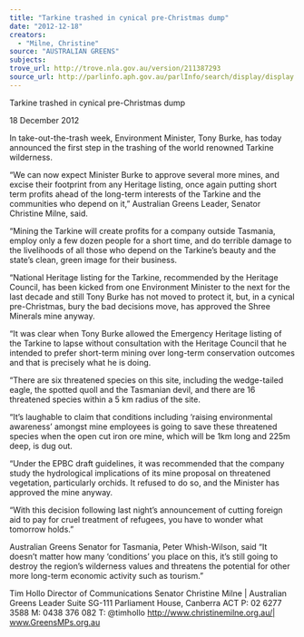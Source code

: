 ```yaml
---
title: "Tarkine trashed in cynical pre-Christmas dump"
date: "2012-12-18"
creators:
  - "Milne, Christine"
source: "AUSTRALIAN GREENS"
subjects:
trove_url: http://trove.nla.gov.au/version/211387293
source_url: http://parlinfo.aph.gov.au/parlInfo/search/display/display.w3p;query=Id%3A%22media/pressrel/2115187%22
---
```


 Tarkine trashed in cynical pre-Christmas dump 

 18 December 2012   

 In take-out-the-trash week, Environment Minister, Tony Burke, has today announced the first step in  the trashing of the world renowned Tarkine wilderness.   

 “We can now expect Minister Burke to approve several more mines, and excise their footprint from  any Heritage listing, once again putting short term profits ahead of the long-term interests of the  Tarkine and the communities who depend on it,” Australian Greens Leader, Senator Christine Milne,  said.   

 “Mining the Tarkine will create profits for a company outside Tasmania, employ only a few dozen  people for a short time, and do terrible damage to the livelihoods of all those who depend on the  Tarkine’s beauty and the state’s clean, green image for their business.    

 “National Heritage listing for the Tarkine, recommended by the Heritage Council, has been kicked  from one Environment Minister to the next for the last decade and still Tony Burke has not moved to  protect it, but, in a cynical pre-Christmas, bury the bad decisions move, has approved the Shree  Minerals mine anyway.   

 “It was clear when Tony Burke allowed the Emergency Heritage listing of the Tarkine to lapse  without consultation with the Heritage Council that he intended to prefer short-term mining over  long-term conservation outcomes and that is precisely what he is doing.   

 “There are six threatened species on this site, including the wedge-tailed eagle, the spotted quoll  and the Tasmanian devil, and there are 16 threatened species within a 5 km radius of the site.   

 “It’s laughable to claim that conditions including ‘raising environmental awareness’ amongst mine  employees is going to save these threatened species when the open cut iron ore mine, which will be  1km long and 225m deep, is dug out.   

 “Under the EPBC draft guidelines, it was recommended that the company study the hydrological  implications of its mine proposal on threatened vegetation, particularly orchids. It refused to do so,  and the Minister has approved the mine anyway.   

 “With this decision following last night’s announcement of cutting foreign aid to pay for cruel  treatment of refugees, you have to wonder what tomorrow holds.”   

 Australian Greens Senator for Tasmania, Peter Whish-Wilson, said “It doesn’t matter how many  ‘conditions’ you place on this, it’s still going to destroy the region’s wilderness values and threatens  the potential for other more long-term economic activity such as tourism.”   

 

 

 

 Tim Hollo  Director of Communications  Senator Christine Milne | Australian Greens Leader  Suite SG-111 Parliament House, Canberra ACT  P: 02 6277 3588  M: 0438 376 082  T: @timhollo  http://www.christinemilne.org.au/| www.GreensMPs.org.au 

